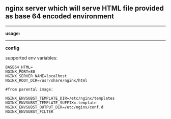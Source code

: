 ## nginx server which will serve HTML file provided as base 64 encoded environment


---
**usage:**


---
**config**


supported env variables:
```shell
BASE64_HTML=
NGINX_PORT=80
NGINX_SERVER_NAME=localhost
NGINX_ROOT_DIR=/usr/share/nginx/html

```

```shell
#from parental image:

NGINX_ENVSUBST_TEMPLATE_DIR=/etc/nginx/templates
NGINX_ENVSUBST_TEMPLATE_SUFFIX=.template
NGINX_ENVSUBST_OUTPUT_DIR=/etc/nginx/conf.d
NGINX_ENVSUBST_FILTER
```



